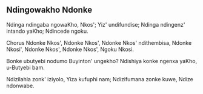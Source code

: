 ## Ndingowakho Ndonke

Ndinga ndingaba ngowaKho, Nkos'; Yiz' undifundise;
Ndinga ndingenz' intando yaKho; Ndincede ngoku.

Chorus
Ndonke Nkos', Ndonke Nkos', Ndonke Nkos' ndithembisa,
Ndonke Nkosi', Ndonke Nkos', Ndonke Nkos', Ngoku Nkosi.

Bonke ubutyebi nodumo Buyinton' ungekho?
Ndishiya konke ngenxa yaKho, u-Butyebi bam.

Ndizilahla zonk' iziyolo, Yiza kufuphi nam;
Ndizifumana zonke kuwe, Ndize ndonwabe.

